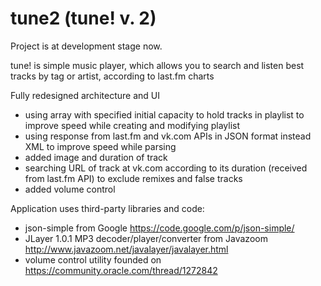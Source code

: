 # tune2 (tune! v. 2)
Project is at development stage now.

tune! is simple music player, which allows you to search and listen best tracks by tag or artist, according to last.fm charts

Fully redesigned architecture and UI
- using array with specified initial capacity to hold tracks in playlist to improve speed while creating and modifying playlist
- using response from last.fm and vk.com APIs in JSON format instead XML to improve speed while parsing
- added image and duration of track
- searching URL of track at vk.com according to its duration (received from last.fm API) to exclude remixes and false tracks
- added volume control

Application uses third-party libraries and code:
- json-simple from Google https://code.google.com/p/json-simple/
- JLayer 1.0.1 MP3 decoder/player/converter from Javazoom http://www.javazoom.net/javalayer/javalayer.html
- volume control utility founded on https://community.oracle.com/thread/1272842
